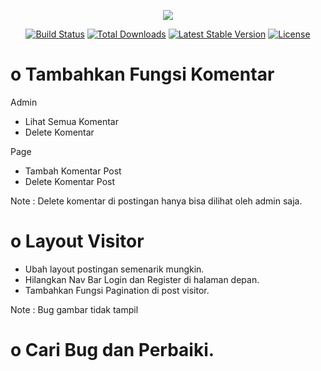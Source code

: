 <p align="center"><img src="https://laravel.com/assets/img/components/logo-laravel.svg"></p>

<p align="center">
<a href="https://travis-ci.org/laravel/framework"><img src="https://travis-ci.org/laravel/framework.svg" alt="Build Status"></a>
<a href="https://packagist.org/packages/laravel/framework"><img src="https://poser.pugx.org/laravel/framework/d/total.svg" alt="Total Downloads"></a>
<a href="https://packagist.org/packages/laravel/framework"><img src="https://poser.pugx.org/laravel/framework/v/stable.svg" alt="Latest Stable Version"></a>
<a href="https://packagist.org/packages/laravel/framework"><img src="https://poser.pugx.org/laravel/framework/license.svg" alt="License"></a>
</p>

o Tambahkan Fungsi Komentar
=============================   
   Admin  
   + Lihat Semua Komentar
   + Delete Komentar

   Page
   + Tambah Komentar Post
   + Delete Komentar Post

Note : Delete komentar di postingan hanya bisa dilihat oleh admin saja.


o Layout Visitor
=============================
- Ubah layout postingan semenarik mungkin.
- Hilangkan Nav Bar Login dan Register di halaman depan.
- Tambahkan Fungsi Pagination di post visitor.

Note : Bug gambar tidak tampil


o Cari Bug dan Perbaiki.
============================

